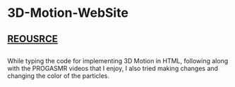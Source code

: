 # 3D-Motion-WebSite

## [REOUSRCE](https://www.youtube.com/watch?v=Dn9UPvls8ys&t=59s)

##

While typing the code for implementing 3D Motion in HTML, following along with the PROGASMR videos that I enjoy, I also tried making changes and changing the color of the particles.
